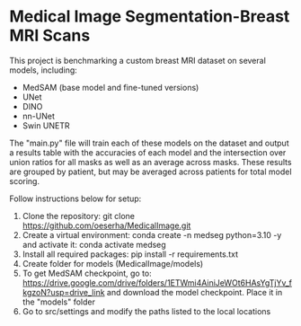 # Medical Image Segmentation-Breast MRI Scans

This project is benchmarking a custom breast MRI dataset on several models, including:
* MedSAM (base model and fine-tuned versions)
* UNet
* DINO
* nn-UNet
* Swin UNETR

The "main.py" file will train each of these models on the dataset and output a results table with the accuracies of each model and the intersection over union ratios for all masks as well as an average across masks. These results are grouped by patient, but may be averaged across patients for total model scoring.

Follow instructions below for setup:

1. Clone the repository: git clone https://github.com/oeserha/MedicalImage.git
2. Create a virtual environment: conda create -n medseg python=3.10 -y and activate it: conda activate medseg
3. Install all required packages: pip install -r requirements.txt
4. Create folder for models (MedicalImage/models)
5. To get MedSAM checkpoint, go to: https://drive.google.com/drive/folders/1ETWmi4AiniJeWOt6HAsYgTjYv_fkgzoN?usp=drive_link and download the model checkpoint. Place it in the "models" folder
6. Go to src/settings and modify the paths listed to the local locations